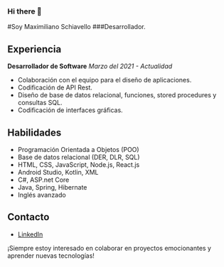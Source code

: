 ### Hi there 👋

#Soy Maximiliano Schiavello
###Desarrollador.

## Experiencia

**Desarrollador de Software**
*Marzo del 2021 - Actualidad*

- Colaboración con el equipo para el diseño de aplicaciones.
- Codificación de API Rest.
- Diseño de base de datos relacional, funciones, stored procedures y consultas SQL.
- Codificación de interfaces gráficas.

## Habilidades

- Programación Orientada a Objetos (POO)
- Base de datos relacional (DER, DLR, SQL)
- HTML, CSS, JavaScript, Node.js, React.js
- Android Studio, Kotlin, XML
- C#, ASP.net Core
- Java, Spring, Hibernate
- Inglés avanzado

## Contacto

- [LinkedIn](https://www.linkedin.com/in/maximiliano-schiavello/)

¡Siempre estoy interesado en colaborar en proyectos emocionantes y aprender nuevas tecnologías!

